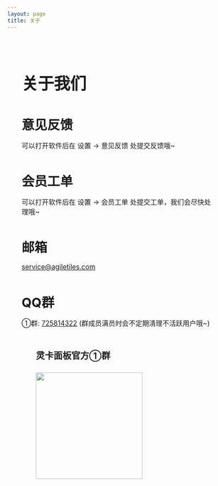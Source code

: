 ```yaml
---
layout: page
title: 关于
---
```


<div class="about-container">

  <h1 class="about-title">
    关于我们
  </h1>

  <div class="about-info">
    <div class="about-number">意见反馈</div>
    <div class="about-release-date">可以打开软件后在 设置 -> 意见反馈 处提交反馈哦~</div>
  </div>

  <div class="about-info">
    <div class="about-number">会员工单</div>
    <div class="about-release-date">可以打开软件后在 设置 -> 会员工单 处提交工单，我们会尽快处理哦~</div>
  </div>

  <div class="about-info">
    <div class="about-number">邮箱</div>
    <div class="about-release-date">
      <a href="mailto:service@agiletiles.com" target="_blank" rel="noreferrer">service@agiletiles.com</a>
    </div>
  </div>

  <div class="about-info">
    <div class="about-number">QQ群</div>
    <div class="about-release-date">
      <span>
        ①群:
      </span>
      <a  href="https://qm.qq.com/cgi-bin/qm/qr?k=VK59itvpdf8BYA_cOXbLwLWNz9XqUuww&amp;jump_from=webapi&amp;authKey=86SEXINZcwHSIdaoXlSJJdQx5wvnoG+rJPMfXUSjL9ojBejru2M3IHNdS/Svn91m" target="_blank" rel="noreferrer">725814322</a>
      <span>
        (群成员满员时会不定期清理不活跃用户哦~)
      </span>
    </div>
  </div>

<div class="about-card">
    <div class="about-title-info">
      <span class="about-title-name">灵卡面板官方①群</span>
    </div>
    <img style="width: 15rem; height: 15rem " src="https://index.agiletiles.com/website/images/qr_code/725814322.png"></img>
</div>

</div>

<style>
/* 基础样式 - 同时适配浅色和深色模式 */
.about-container {
  max-width: 700px;
  margin: 2rem auto;
  padding: 2rem;
  text-align: left;
  margin-top: 0rem;
}

/* 新增软件名称样式 */
.about-title {
  font-size: 2.3rem;
  font-weight: 700;
  color: var(--vp-c-text-1);
  margin-bottom: 1.5rem;
  letter-spacing: -0.5px;
  line-height: 1.2;
  text-align: left;
}

.about-info {
  margin-top: 3rem;
  margin-bottom: 1rem;
}

.about-tag {
  font-size: 1.1rem;
  margin-bottom: 0.5rem;
  color: var(--vp-c-text-2);
}

.about-number {
  font-size: 1.8rem;
  font-weight: 700;
  margin-bottom: 0.5rem;
}

.about-release-date {
  color: var(--vp-c-text-2);
  font-size: 0.95rem;
  margin-top: 1rem;
}

.about-release-date a {
  color: var(--vp-c-brand);
}

.about-card {
  background: var(--vp-c-bg-soft);
  border-radius: 12px;
  padding: 2rem;
  border: 1px solid var(--vp-c-divider);
  box-shadow: var(--vp-shadow-1);
  margin-bottom: 2rem;
  transition: all 0.3s ease;
  max-width: 20rem;
}

.about-title-info {
  display: flex;
  align-items: left;
  justify-content: left;
  gap: 12px;
  margin-bottom: 1.5rem;
}

.about-title-icon {
  width: 40px;
  height: 40px;
  color: var(--vp-c-brand);
}

.about-title-name {
  font-size: 1.25rem;
  font-weight: 600;
  color: var(--vp-c-text-1);
}

.about-button {
  display: inline-block;
  background: var(--vp-button-brand-bg);
  color: var(--vp-button-brand-text);
  padding: 12px 32px;
  border-radius: 8px;
  font-weight: 600;
  text-decoration: none;
  transition: all 0.2s ease;
  font-size: 1.1rem;
  box-shadow: var(--vp-shadow-1);
  border: 1px solid var(--vp-button-brand-border);
}

.about-button:hover {
  background: var(--vp-button-brand-hover-bg);
  transform: translateY(-2px);
  box-shadow: var(--vp-shadow-2);
}

.changelog-link a {
  color: var(--vp-c-text-2);
  text-decoration: none;
  font-size: 0.95rem;
  transition: color 0.2s;
}

.changelog-link a:hover {
  color: var(--vp-c-brand);
  text-decoration: underline;
}

/* 深色模式特定调整 */
.dark .about-card {
  box-shadow: var(--vp-shadow-2);
}

.dark .about-button {
  box-shadow: 0 2px 8px rgba(0, 0, 0, 0.3);
}

/* 新增深色模式软件名称微调 */
.dark .about-title {
  color: var(--vp-c-text-dark-1);
}
</style>